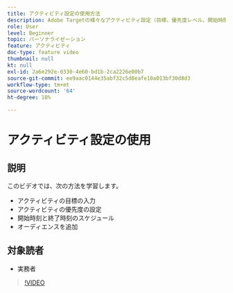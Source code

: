 ```yaml
---
title: アクティビティ設定の使用方法
description: Adobe Targetの様々なアクティビティ設定（目標、優先度レベル、開始時間と終了時間、オーディエンスなど）の使用方法については、このビデオをご覧ください。
role: User
level: Beginner
topic: パーソナライゼーション
feature: アクティビティ
doc-type: feature video
thumbnail: null
kt: null
exl-id: 2a6e292e-0330-4e60-bd1b-2ca2226e00b7
source-git-commit: ee9aac0144e35abf32c5d8eafe10a013bf30d8d3
workflow-type: tm+mt
source-wordcount: '64'
ht-degree: 18%

---
```


# アクティビティ設定の使用

## 説明

このビデオでは、次の方法を学習します。

* アクティビティの目標の入力
* アクティビティの優先度の設定
* 開始時刻と終了時刻のスケジュール
* オーディエンスを追加

## 対象読者

* 実務者

>[!VIDEO](https://video.tv.adobe.com/v/17381/?quality=12)
